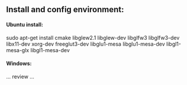 ## Install and config environment:

#### Ubuntu install:

sudo apt-get install cmake libglew2.1 libglew-dev libglfw3 libglfw3-dev libx11-dev xorg-dev freeglut3-dev libglu1-mesa libglu1-mesa-dev libgl1-mesa-glx libgl1-mesa-dev

#### Windows:

... review ...